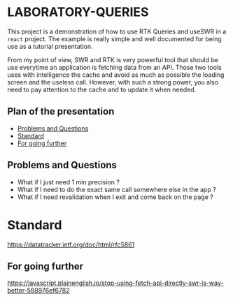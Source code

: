 # LABORATORY-QUERIES

This project is a demonstration of how to use RTK Queries and useSWR in a `react` project. The example is really simple and well documented for being use as a tutorial presentation.

From my point of view, SWR and RTK is very powerful tool that should be use everytime an application is fetching data from an API. Those two tools uses with intelligence the cache and avoid as much as possible the loading screen and the useless call. However, with such a strong power, you also need to pay attention to the cache and to update it when needed.

## Plan of the presentation

- [Problems and Questions](#problems-and-questions)
- [Standard](#standard)
- [For going further](#for-going-further)

## Problems and Questions

- What if I just need 1 min precision ?
- What if I need to do the exact same call somewhere else in the app ?
- What if I need revalidation when I exit and come back on the page ?

# Standard

https://datatracker.ietf.org/doc/html/rfc5861

## For going further

https://javascript.plainenglish.io/stop-using-fetch-api-directly-swr-is-way-better-588976ef6782
